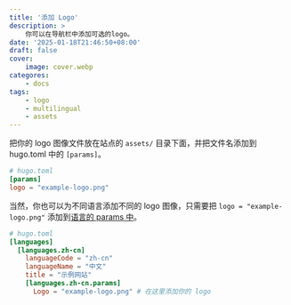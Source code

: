 ```yaml
---
title: '添加 Logo'
description: >
    你可以在导航栏中添加可选的logo。
date: '2025-01-18T21:46:50+08:00'
draft: false
cover:
    image: cover.webp
categores:
    - docs
tags:
    - logo
    - multilingual
    - assets
---
```


把你的 logo 图像文件放在站点的 `assets/` 目录下面，并把文件名添加到 hugo.toml 中的 `[params]`。

```toml
# hugo.toml
[params]
logo = "example-logo.png"
```

当然，你也可以为不同语言添加不同的 logo 图像，只需要把 `logo = "example-logo.png"` 添加到[语言的 params 中](https://gohugo.io/content-management/multilingual/)。

``` toml
# hugo.toml
[languages]
  [languages.zh-cn]
    languageCode = "zh-cn"
    languageName = "中文"
    title = "示例网站"
    [languages.zh-cn.params]
      Logo = "example-logo.png" # 在这里添加你的 logo
```
